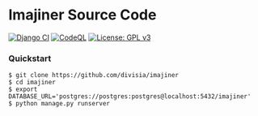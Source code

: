 # Imajiner Source Code

[![Django CI](https://github.com/divisia/imajiner/workflows/Django%20CI/badge.svg)](https://github.com/divisia/imajiner/actions)
[![CodeQL](https://github.com/divisia/imajiner/workflows/CodeQL/badge.svg)](https://github.com/divisia/imajiner/actions)
[![License: GPL v3](https://img.shields.io/badge/License-GPLv3-blue.svg)](https://www.gnu.org/licenses/gpl-3.0)

### Quickstart
```shell
$ git clone https://github.com/divisia/imajiner
$ cd imajiner
$ export DATABASE_URL='postgres://postgres:postgres@localhost:5432/imajiner'
$ python manage.py runserver
```
